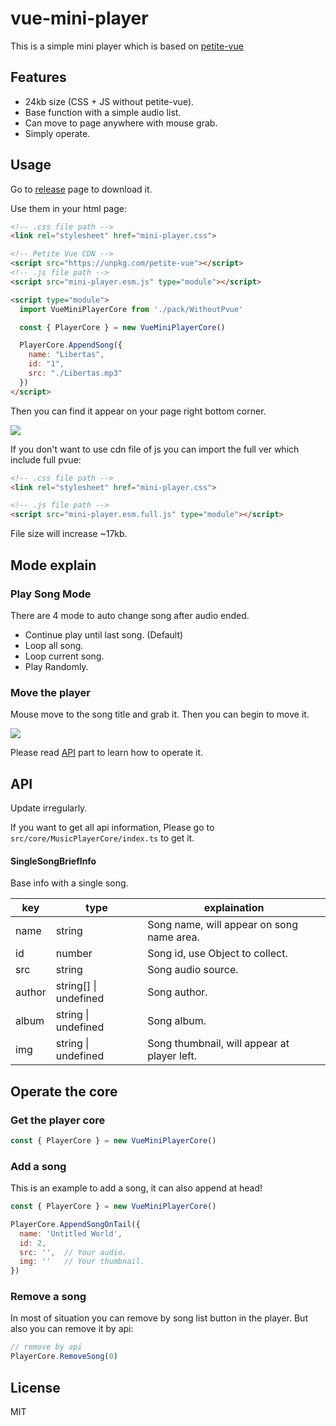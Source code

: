 # vue-mini-player

This is a simple mini player which is based on [petite-vue](https://github.com/vuejs/petite-vue)

## Features

- 24kb size (CSS + JS without petite-vue).
- Base function with a simple audio list.
- Can move to page anywhere with mouse grab.
- Simply operate.

## Usage

Go to [release](./release) page to download it.

Use them in your html page:

```html
<!-- .css file path -->
<link rel="stylesheet" href="mini-player.css">

<!-- Petite Vue CDN -->
<script src="https://unpkg.com/petite-vue"></script>
<!-- .js file path -->
<script src="mini-player.esm.js" type="module"></script>

<script type="module">
  import VueMiniPlayerCore from './pack/WithoutPvue'

  const { PlayerCore } = new VueMiniPlayerCore()

  PlayerCore.AppendSong({
    name: "Libertas",
    id: "1",
    src: "./Libertas.mp3"
  })
</script>
```

Then you can find it appear on your page right bottom corner.

![](docs/1.jpg)

If you don't want to use cdn file of js you can import the full ver which include full pvue:

```html
<!-- .css file path -->
<link rel="stylesheet" href="mini-player.css">

<!-- .js file path -->
<script src="mini-player.esm.full.js" type="module"></script>
```

File size will increase ~17kb.

## Mode explain

### Play Song Mode

There are 4 mode to auto change song after audio ended.

- Continue play until last song. (Default)
- Loop all song.
- Loop current song.
- Play Randomly.

### Move the player

Mouse move to the song title and grab it. Then you can begin to move it.

![](docs/grab.gif)

Please read [API](#API) part to learn how to operate it.

## API

Update irregularly.

If you want to get all api information, Please go to `src/core/MusicPlayerCore/index.ts` to get it.

#### SingleSongBriefInfo

Base info with a single song.

| key    | type                  | explaination                                |
| ------ | --------------------- | ------------------------------------------- |
| name   | string                | Song name, will appear on song name area.   |
| id     | number                | Song id, use Object to collect.             |
| src    | string                | Song audio source.                          |
| author | string[] \| undefined | Song author.                                |
| album  | string \| undefined   | Song album.                                 |
| img    | string \| undefined   | Song thumbnail, will appear at player left. |


## Operate the core

### Get the player core

```js
const { PlayerCore } = new VueMiniPlayerCore()
```

### Add a song

This is an example to add a song, it can also append at head!

```js
const { PlayerCore } = new VueMiniPlayerCore()

PlayerCore.AppendSongOnTail({
  name: 'Untitled World', 
  id: 2, 
  src: '',  // Your audio.
  img: ''   // Your thumbnail.
})
```

### Remove a song

In most of situation you can remove by song list button in the player. But also you can remove it by api:

```js
// remove by api
PlayerCore.RemoveSong(0)
```

## License

MIT
